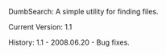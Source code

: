 DumbSearch: A simple utility for finding files.

Current Version: 1.1

History:
1.1 - 2008.06.20 - Bug fixes.

